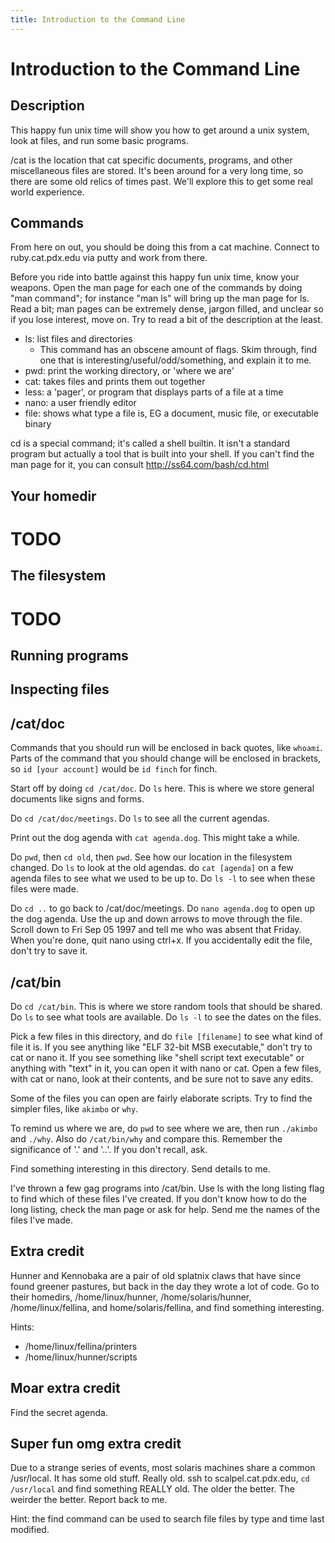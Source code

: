 ```yaml
--- 
title: Introduction to the Command Line
---
```


Introduction to the Command Line
=======================

Description
-----------

This happy fun unix time will show you how to get around a unix system, look
at files, and run some basic programs.

/cat is the location that cat specific documents, programs, and other
miscellaneous files are stored. It's been around for a very long time, so there
are some old relics of times past. We'll explore this to get some real world
experience.

Commands
--------

From here on out, you should be doing this from a cat machine. Connect to
ruby.cat.pdx.edu via putty and work from there.

Before you ride into battle against this happy fun unix time, know your weapons.
Open the man page for each one of the commands by doing "man command"; for
instance "man ls" will bring up the man page for ls. Read a bit; man pages can
be extremely dense, jargon filled, and unclear so if you lose interest, move on.
Try to read a bit of the description at the least.

  - ls: list files and directories
    - This command has an obscene amount of flags. Skim through, find one that
      is interesting/useful/odd/something, and explain it to me.
  - pwd: print the working directory, or 'where we are'
  - cat: takes files and prints them out together
  - less: a 'pager', or program that displays parts of a file at a time
  - nano: a user friendly editor
  - file: shows what type a file is, EG a document, music file, or executable binary

cd is a special command; it's called a shell builtin. It isn't a standard
program but actually a tool that is built into your shell. If you can't find the
man page for it, you can consult http://ss64.com/bash/cd.html

Your homedir
------------
# TODO

The filesystem
--------------
# TODO

Running programs
----------------

Inspecting files
----------------

/cat/doc
--------

Commands that you should run will be enclosed in back quotes, like `whoami`.
Parts of the command that you should change will be enclosed in brackets, so `id
[your account]` would be `id finch` for finch.

Start off by doing `cd /cat/doc`. Do `ls` here. This is where we store general
documents like signs and forms.

Do `cd /cat/doc/meetings`. Do `ls` to see all the current agendas.

Print out the dog agenda with `cat agenda.dog`. This might take a while.

Do `pwd`, then `cd old`, then `pwd`. See how our location in the filesystem
changed. Do `ls` to look at the old agendas. do `cat [agenda]` on a few agenda
files to see what we used to be up to. Do `ls -l` to see when these files were
made.

Do `cd ..` to go back to /cat/doc/meetings. Do `nano agenda.dog` to open up the
dog agenda. Use the up and down arrows to move through the file. Scroll down to
Fri Sep 05 1997 and tell me who was absent that Friday. When you're done, quit
nano using ctrl+x. If you accidentally edit the file, don't try to save it.

/cat/bin
--------

Do `cd /cat/bin`. This is where we store random tools that should be shared. Do
`ls` to see what tools are available. Do `ls -l` to see the dates on the files.

Pick a few files in this directory, and do `file [filename]` to see what kind of
file it is. If you see anything like "ELF 32-bit MSB executable," don't try to
cat or nano it. If you see something like "shell script text executable" or
anything with "text" in it, you can open it with nano or cat. Open a few files,
with cat or nano, look at their contents, and be sure not to save any edits.

Some of the files you can open are fairly elaborate scripts. Try to find the
simpler files, like `akimbo` or `why`.

To remind us where we are, do `pwd` to see where we are, then run `./akimbo` and
`./why`. Also do `/cat/bin/why` and compare this. Remember the significance of
'.' and '..'. If you don't recall, ask.

Find something interesting in this directory. Send details to me.

I've thrown a few gag programs into /cat/bin. Use ls with the long listing flag 
to find which of these files I've created. If you don't know how to do the long
listing, check the man page or ask for help. Send me the names of the files 
I've made.

Extra credit
------------

Hunner and Kennobaka are a pair of old splatnix claws that have since found
greener pastures, but back in the day they wrote a lot of code. Go to their
homedirs, /home/linux/hunner, /home/solaris/hunner, /home/linux/fellina, and
home/solaris/fellina, and find something interesting.

Hints:

  - /home/linux/fellina/printers
  - /home/linux/hunner/scripts

Moar extra credit
-----------------

Find the secret agenda.

Super fun omg extra credit
--------------------------

Due to a strange series of events, most solaris machines share a common
/usr/local. It has some old stuff. Really old. ssh to scalpel.cat.pdx.edu, `cd
/usr/local` and find something REALLY old. The older the better. The weirder the
better. Report back to me.

Hint: the find command can be used to search file files by type and time last
modified.
